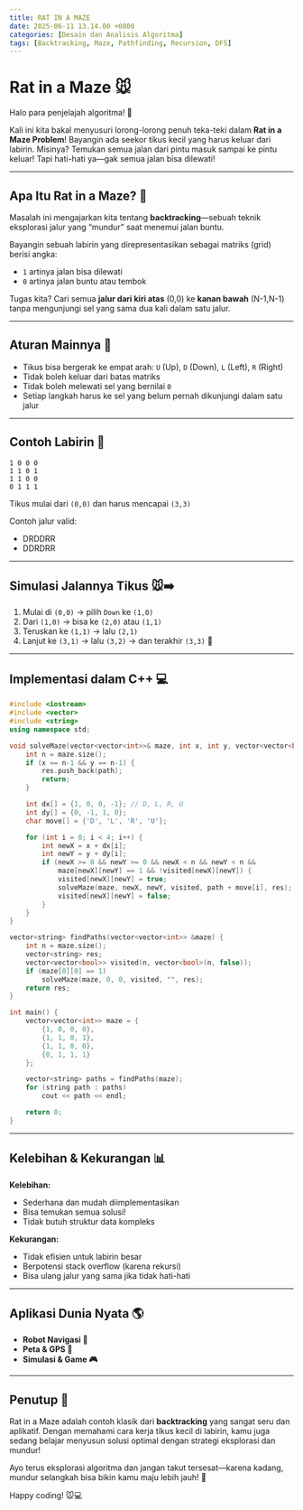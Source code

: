 ```yaml
---
title: RAT IN A MAZE
date: 2025-06-11 13.14.00 +0800
categories: [Desain dan Analisis Algoritma]
tags: [Backtracking, Maze, Pathfinding, Recursion, DFS]
---
```


# Rat in a Maze 🐭

Halo para penjelajah algoritma! 🌟

Kali ini kita bakal menyusuri lorong-lorong penuh teka-teki dalam **Rat in a Maze Problem**! Bayangin ada seekor tikus kecil yang harus keluar dari labirin. Misinya? Temukan semua jalan dari pintu masuk sampai ke pintu keluar! Tapi hati-hati ya—gak semua jalan bisa dilewati!

---

## Apa Itu Rat in a Maze? 🧀

Masalah ini mengajarkan kita tentang **backtracking**—sebuah teknik eksplorasi jalur yang “mundur” saat menemui jalan buntu.

Bayangin sebuah labirin yang direpresentasikan sebagai matriks (grid) berisi angka:
- `1` artinya jalan bisa dilewati
- `0` artinya jalan buntu atau tembok

Tugas kita? Cari semua **jalur dari kiri atas** (0,0) ke **kanan bawah** (N-1,N-1) tanpa mengunjungi sel yang sama dua kali dalam satu jalur.

---

## Aturan Mainnya 🎯

- Tikus bisa bergerak ke empat arah: `U` (Up), `D` (Down), `L` (Left), `R` (Right)
- Tidak boleh keluar dari batas matriks
- Tidak boleh melewati sel yang bernilai `0`
- Setiap langkah harus ke sel yang belum pernah dikunjungi dalam satu jalur

---

## Contoh Labirin 🧩

```
1 0 0 0
1 1 0 1
1 1 0 0
0 1 1 1
```

Tikus mulai dari `(0,0)` dan harus mencapai `(3,3)`

Contoh jalur valid:
- DRDDRR
- DDRDRR

---

## Simulasi Jalannya Tikus 🐭➡️

1. Mulai di `(0,0)` → pilih `Down` ke `(1,0)`
2. Dari `(1,0)` → bisa ke `(2,0)` atau `(1,1)`
3. Teruskan ke `(1,1)` → lalu `(2,1)`
4. Lanjut ke `(3,1)` → lalu `(3,2)` → dan terakhir `(3,3)` 🎉

---

## Implementasi dalam C++ 💻

```cpp
#include <iostream>
#include <vector>
#include <string>
using namespace std;

void solveMaze(vector<vector<int>>& maze, int x, int y, vector<vector<bool>>& visited, string path, vector<string>& res) {
    int n = maze.size();
    if (x == n-1 && y == n-1) {
        res.push_back(path);
        return;
    }

    int dx[] = {1, 0, 0, -1}; // D, L, R, U
    int dy[] = {0, -1, 1, 0};
    char move[] = {'D', 'L', 'R', 'U'};

    for (int i = 0; i < 4; i++) {
        int newX = x + dx[i];
        int newY = y + dy[i];
        if (newX >= 0 && newY >= 0 && newX < n && newY < n &&
            maze[newX][newY] == 1 && !visited[newX][newY]) {
            visited[newX][newY] = true;
            solveMaze(maze, newX, newY, visited, path + move[i], res);
            visited[newX][newY] = false;
        }
    }
}

vector<string> findPaths(vector<vector<int>> &maze) {
    int n = maze.size();
    vector<string> res;
    vector<vector<bool>> visited(n, vector<bool>(n, false));
    if (maze[0][0] == 1)
        solveMaze(maze, 0, 0, visited, "", res);
    return res;
}

int main() {
    vector<vector<int>> maze = {
        {1, 0, 0, 0},
        {1, 1, 0, 1},
        {1, 1, 0, 0},
        {0, 1, 1, 1}
    };

    vector<string> paths = findPaths(maze);
    for (string path : paths)
        cout << path << endl;

    return 0;
}
```

---

## Kelebihan & Kekurangan 📊

**Kelebihan:**
- Sederhana dan mudah diimplementasikan
- Bisa temukan semua solusi!
- Tidak butuh struktur data kompleks

**Kekurangan:**
- Tidak efisien untuk labirin besar
- Berpotensi stack overflow (karena rekursi)
- Bisa ulang jalur yang sama jika tidak hati-hati

---

## Aplikasi Dunia Nyata 🌎

- **Robot Navigasi 🤖**
- **Peta & GPS 📍**
- **Simulasi & Game 🎮**

---

## Penutup 🎉

Rat in a Maze adalah contoh klasik dari **backtracking** yang sangat seru dan aplikatif. Dengan memahami cara kerja tikus kecil di labirin, kamu juga sedang belajar menyusun solusi optimal dengan strategi eksplorasi dan mundur!

Ayo terus eksplorasi algoritma dan jangan takut tersesat—karena kadang, mundur selangkah bisa bikin kamu maju lebih jauh! 🚀

Happy coding! 🐭💻
